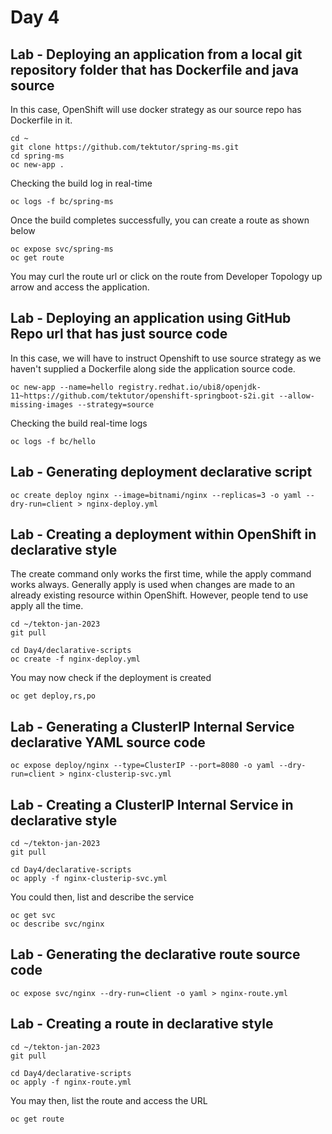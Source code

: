 # Day 4

## Lab - Deploying an application from a local git repository folder that has Dockerfile and java source
In this case, OpenShift will use docker strategy as our source repo has Dockerfile in it.

```
cd ~
git clone https://github.com/tektutor/spring-ms.git
cd spring-ms
oc new-app .
```

Checking the build log in real-time
```
oc logs -f bc/spring-ms
```

Once the build completes successfully, you can create a route as shown below
```
oc expose svc/spring-ms
oc get route
```
You may curl the route url or click on the route from Developer Topology up arrow and access the application.


## Lab - Deploying an application using GitHub Repo url that has just source code
In this case, we will have to instruct Openshift to use source strategy as we haven't supplied a Dockerfile along side the application source code.

```
oc new-app --name=hello registry.redhat.io/ubi8/openjdk-11~https://github.com/tektutor/openshift-springboot-s2i.git --allow-missing-images --strategy=source
```

Checking the build real-time logs
```
oc logs -f bc/hello
```

## Lab - Generating deployment declarative script 
```
oc create deploy nginx --image=bitnami/nginx --replicas=3 -o yaml --dry-run=client > nginx-deploy.yml
```

## Lab - Creating a deployment within OpenShift in declarative style
The create command only works the first time, while the apply command works always.  Generally apply is used when changes are made to an already existing resource within OpenShift.  However, people tend to use apply all the time.

```
cd ~/tekton-jan-2023
git pull

cd Day4/declarative-scripts
oc create -f nginx-deploy.yml
```

You may now check if the deployment is created
```
oc get deploy,rs,po
```

## Lab - Generating a ClusterIP Internal Service declarative YAML source code
```
oc expose deploy/nginx --type=ClusterIP --port=8080 -o yaml --dry-run=client > nginx-clusterip-svc.yml
```

## Lab - Creating a ClusterIP Internal Service in declarative style
```
cd ~/tekton-jan-2023
git pull

cd Day4/declarative-scripts
oc apply -f nginx-clusterip-svc.yml
```

You could then, list and describe the service
```
oc get svc
oc describe svc/nginx
```

## Lab - Generating the declarative route source code
```
oc expose svc/nginx --dry-run=client -o yaml > nginx-route.yml
```

## Lab - Creating a route in declarative style
```
cd ~/tekton-jan-2023
git pull

cd Day4/declarative-scripts
oc apply -f nginx-route.yml
```

You may then, list the route and access the URL
```
oc get route
```
